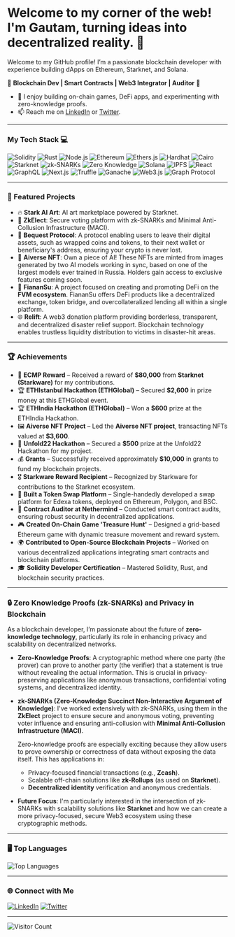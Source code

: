 # Welcome to my corner of the web! I'm Gautam, turning ideas into decentralized reality. 👋
Welcome to my GitHub profile! I’m a passionate blockchain developer with experience building dApps on Ethereum, Starknet, and Solana.

🌟 **Blockchain Dev | Smart Contracts | Web3 Integrator | Auditor** 🌟

- 🔧 I enjoy building on-chain games, DeFi apps, and experimenting with zero-knowledge proofs.
- 📫 Reach me on [LinkedIn](https://linkedin.com/in/gautambnsl) or [Twitter](https://twitter.com/gautambnsl).

---

### My Tech Stack 💻

![Solidity](https://img.shields.io/badge/-Solidity-363636?style=flat&logo=solidity&logoColor=white)
![Rust](https://img.shields.io/badge/-Rust-black?style=flat&logo=rust)
![Node.js](https://img.shields.io/badge/-Node.js-333333?style=flat&logo=node.js)
![Ethereum](https://img.shields.io/badge/-Ethereum-3C3C3D?style=flat&logo=ethereum&logoColor=white)
![Ethers.js](https://img.shields.io/badge/-Ethers.js-3C3C3D?style=flat&logo=javascript&logoColor=white)
![Hardhat](https://img.shields.io/badge/-Hardhat-faa918?style=flat&logo=hardhat)
![Cairo](https://img.shields.io/badge/-Cairo-FF5733?style=flat&logo=Starknet&logoColor=white)
![Starknet](https://img.shields.io/badge/-Starknet-000000?style=flat&logo=starknet)
![zk-SNARKs](https://img.shields.io/badge/-zk--SNARKs-9C27B0?style=flat&logo=cryptography&logoColor=white)
![Zero Knowledge](https://img.shields.io/badge/-Zero_Knowledge-673AB7?style=flat&logo=privacy)
![Solana](https://img.shields.io/badge/-Solana-4E44CE?style=flat&logo=solana&logoColor=white)
![IPFS](https://img.shields.io/badge/-IPFS-65C2CB?style=flat&logo=ipfs&logoColor=white)
![React](https://img.shields.io/badge/-React-61DAFB?style=flat&logo=react&logoColor=black)
![GraphQL](https://img.shields.io/badge/-GraphQL-E10098?style=flat&logo=graphql&logoColor=white)
![Next.js](https://img.shields.io/badge/-Next.js-000000?style=flat&logo=next.js&logoColor=white)
![Truffle](https://img.shields.io/badge/-Truffle-8C5434?style=flat&logo=truffle&logoColor=white)
![Ganache](https://img.shields.io/badge/-Ganache-8C5434?style=flat&logo=ethereum&logoColor=white)
![Web3.js](https://img.shields.io/badge/-Web3.js-F16822?style=flat&logo=javascript&logoColor=white)
![Graph Protocol](https://img.shields.io/badge/-TheGraph-3E2E7E?style=flat&logo=thegraph&logoColor=white)


---

### 🚀 Featured Projects
- 🔥 **Stark AI Art**: AI art marketplace powered by Starknet.
- 🚀 **ZkElect**: Secure voting platform with zk-SNARKs and Minimal Anti-Collusion Infrastructure (MACI).
- 👑 **Bequest Protocol**: A protocol enabling users to leave their digital assets, such as wrapped coins and tokens, to their next wallet or beneficiary's address, ensuring your crypto is never lost.
- 🎨 **Aiverse NFT**: Own a piece of AI! These NFTs are minted from images generated by two AI models working in sync, based on one of the largest models ever trained in Russia. Holders gain access to exclusive features coming soon.
- 💱 **FiananSu**: A project focused on creating and promoting DeFi on the **FVM ecosystem**. FiananSu offers DeFi products like a decentralized exchange, token bridge, and overcollateralized lending all within a single platform.
- 🌐 **Relift**: A web3 donation platform providing borderless, transparent, and decentralized disaster relief support. Blockchain technology enables trustless liquidity distribution to victims in disaster-hit areas.

---

### 🏆 Achievements
- 🏅 **ECMP Reward** – Received a reward of **$80,000** from **Starknet (Starkware)** for my contributions.
- 🏆 **ETHIstanbul Hackathon (ETHGlobal)** – Secured **$2,600** in prize money at this ETHGlobal event.
- 🏆 **ETHIndia Hackathon (ETHGlobal)** – Won a **$600** prize at the ETHIndia Hackathon.
- 🖼️ **Aiverse NFT Project** – Led the **Aiverse NFT project**, transacting NFTs valued at **$3,600**.
- 🏅 **Unfold22 Hackathon** – Secured a **$500** prize at the Unfold22 Hackathon for my project.
- 💰 **Grants** – Successfully received approximately **$10,000** in grants to fund my blockchain projects.
- 🎖️ **Starkware Reward Recipient** – Recognized by Starkware for contributions to the Starknet ecosystem.
- 🔨 **Built a Token Swap Platform** – Single-handedly developed a swap platform for Edexa tokens, deployed on Ethereum, Polygon, and BSC.
- 📜 **Contract Auditor at Nethermind** – Conducted smart contract audits, ensuring robust security in decentralized applications.
- 🎮 **Created On-Chain Game 'Treasure Hunt'** – Designed a grid-based Ethereum game with dynamic treasure movement and reward system.
- 🌍 **Contributed to Open-Source Blockchain Projects** – Worked on various decentralized applications integrating smart contracts and blockchain platforms.
- 🎓 **Solidity Developer Certification** – Mastered Solidity, Rust, and blockchain security practices.

---

### 🔒 Zero Knowledge Proofs (zk-SNARKs) and Privacy in Blockchain

As a blockchain developer, I’m passionate about the future of **zero-knowledge technology**, particularly its role in enhancing privacy and scalability on decentralized networks.

- **Zero-Knowledge Proofs**: A cryptographic method where one party (the prover) can prove to another party (the verifier) that a statement is true without revealing the actual information. This is crucial in privacy-preserving applications like anonymous transactions, confidential voting systems, and decentralized identity.
  
- **zk-SNARKs (Zero-Knowledge Succinct Non-Interactive Argument of Knowledge)**: I've worked extensively with zk-SNARKs, using them in the **ZkElect** project to ensure secure and anonymous voting, preventing voter influence and ensuring anti-collusion with **Minimal Anti-Collusion Infrastructure (MACI)**.

  Zero-knowledge proofs are especially exciting because they allow users to prove ownership or correctness of data without exposing the data itself. This has applications in:
  - Privacy-focused financial transactions (e.g., **Zcash**).
  - Scalable off-chain solutions like **zk-Rollups** (as used on **Starknet**).
  - **Decentralized identity** verification and anonymous credentials.

- **Future Focus**: I'm particularly interested in the intersection of zk-SNARKs with scalability solutions like **Starknet** and how we can create a more privacy-focused, secure Web3 ecosystem using these cryptographic methods.


---

### 🖥️ Top Languages
![Top Languages](https://github-readme-stats.vercel.app/api/top-langs/?username=gautambnsl&layout=compact)

---

### 🌐 Connect with Me
[![LinkedIn](https://img.shields.io/badge/-LinkedIn-blue?style=flat&logo=linkedin)](https://linkedin.com/in/gautambnsl)
[![Twitter](https://img.shields.io/badge/-Twitter-1da1f2?style=flat&logo=twitter&logoColor=white)](https://twitter.com/gautambnsl)

---

![Visitor Count](https://komarev.com/ghpvc/?username=gautambnsl&color=green)
